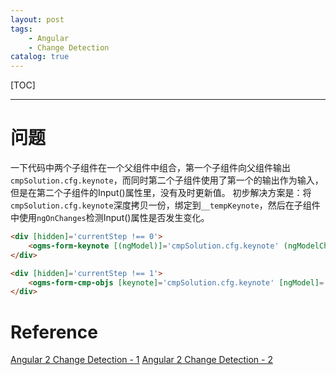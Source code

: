 ```yaml
---
layout: post
tags: 
    - Angular
    - Change Detection
catalog: true
---
```


[TOC]

---

# 问题

一下代码中两个子组件在一个父组件中组合，第一个子组件向父组件输出`cmpSolution.cfg.keynote`，而同时第二个子组件使用了第一个的输出作为输入，但是在第二个子组件的Input()属性里，没有及时更新值。
初步解决方案是：将`cmpSolution.cfg.keynote`深度拷贝一份，绑定到`__tempKeynote`，然后在子组件中使用`ngOnChanges`检测Input()属性是否发生变化。

```html
<div [hidden]='currentStep !== 0'>
    <ogms-form-keynote [(ngModel)]='cmpSolution.cfg.keynote' (ngModelChange)='onKeynoteChange($event)'></ogms-form-keynote>
</div>

<div [hidden]='currentStep !== 1'>
    <ogms-form-cmp-objs [keynote]='cmpSolution.cfg.keynote' [ngModel]='cmpSolution.cfg.cmpObjs' (ngModelChange)='onCmpObjsChange($event)'></ogms-form-cmp-objs>
</div>
```

# Reference

[Angular 2 Change Detection - 1](https://segmentfault.com/a/1190000008747225)
[Angular 2 Change Detection - 2](https://segmentfault.com/a/1190000008754052)
